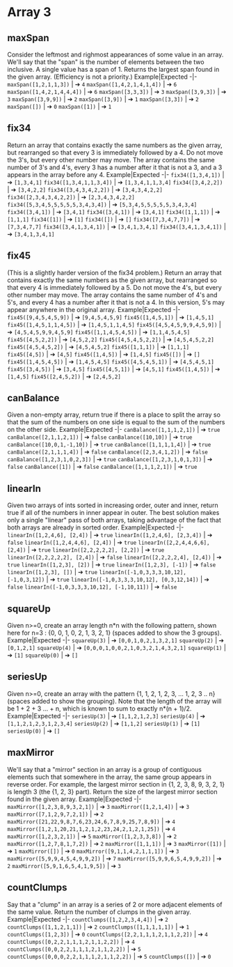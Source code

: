 # Array 3
## maxSpan
Consider the leftmost and righmost appearances of some value in an array. We'll say that the "span" is the number of elements between the two inclusive. A single value has a span of 1. Returns the largest span found in the given array. (Efficiency is not a priority.)
Example|Expected
-|-
`maxSpan([1,2,1,1,3])` | &#10132; `4`
`maxSpan([1,4,2,1,4,1,4])` | &#10132; `6`
`maxSpan([1,4,2,1,4,4,4])` | &#10132; `6`
`maxSpan([3,3,3])` | &#10132; `3`
`maxSpan([3,9,3])` | &#10132; `3`
`maxSpan([3,9,9])` | &#10132; `2`
`maxSpan([3,9])` | &#10132; `1`
`maxSpan([3,3])` | &#10132; `2`
`maxSpan([])` | &#10132; `0`
`maxSpan([1])` | &#10132; `1`
## fix34
Return an array that contains exactly the same numbers as the given array, but rearranged so that every 3 is immediately followed by a 4. Do not move the 3's, but every other number may move. The array contains the same number of 3's and 4's, every 3 has a number after it that is not a 3, and a 3 appears in the array before any 4.
Example|Expected
-|-
`fix34([1,3,4,1])` | &#10132; `[1,3,4,1]`
`fix34([1,3,4,1,1,3,4])` | &#10132; `[1,3,4,1,1,3,4]`
`fix34([3,4,2,2])` | &#10132; `[3,4,2,2]`
`fix34([3,4,3,4,2,2])` | &#10132; `[3,4,3,4,2,2]`
`fix34([2,3,4,3,4,2,2])` | &#10132; `[2,3,4,3,4,2,2]`
`fix34([5,3,4,5,5,5,5,5,3,4,3,4])` | &#10132; `[5,3,4,5,5,5,5,5,3,4,3,4]`
`fix34([3,4,1])` | &#10132; `[3,4,1]`
`fix34([3,4,1])` | &#10132; `[3,4,1]`
`fix34([1,1,1])` | &#10132; `[1,1,1]`
`fix34([1])` | &#10132; `[1]`
`fix34([])` | &#10132; `[]`
`fix34([7,3,4,7,7])` | &#10132; `[7,3,4,7,7]`
`fix34([3,4,1,3,4,1])` | &#10132; `[3,4,1,3,4,1]`
`fix34([3,4,1,3,4,1])` | &#10132; `[3,4,1,3,4,1]`
## fix45
(This is a slightly harder version of the fix34 problem.) Return an array that contains exactly the same numbers as the given array, but rearranged so that every 4 is immediately followed by a 5. Do not move the 4's, but every other number may move. The array contains the same number of 4's and 5's, and every 4 has a number after it that is not a 4. In this version, 5's may appear anywhere in the original array.
Example|Expected
-|-
`fix45([9,4,5,4,5,9])` | &#10132; `[9,4,5,4,5,9]`
`fix45([1,4,5,1])` | &#10132; `[1,4,5,1]`
`fix45([1,4,5,1,1,4,5])` | &#10132; `[1,4,5,1,1,4,5]`
`fix45([4,5,4,5,9,9,4,5,9])` | &#10132; `[4,5,4,5,9,9,4,5,9]`
`fix45([1,1,4,5,4,5])` | &#10132; `[1,1,4,5,4,5]`
`fix45([4,5,2,2])` | &#10132; `[4,5,2,2]`
`fix45([4,5,4,5,2,2])` | &#10132; `[4,5,4,5,2,2]`
`fix45([4,5,4,5,2])` | &#10132; `[4,5,4,5,2]`
`fix45([1,1,1])` | &#10132; `[1,1,1]`
`fix45([4,5])` | &#10132; `[4,5]`
`fix45([1,4,5])` | &#10132; `[1,4,5]`
`fix45([])` | &#10132; `[]`
`fix45([1,4,5,4,5])` | &#10132; `[1,4,5,4,5]`
`fix45([4,5,4,5,1])` | &#10132; `[4,5,4,5,1]`
`fix45([3,4,5])` | &#10132; `[3,4,5]`
`fix45([4,5,1])` | &#10132; `[4,5,1]`
`fix45([1,4,5])` | &#10132; `[1,4,5]`
`fix45([2,4,5,2])` | &#10132; `[2,4,5,2]`
## canBalance
Given a non-empty array, return true if there is a place to split the array so that the sum of the numbers on one side is equal to the sum of the numbers on the other side.
Example|Expected
-|-
`canBalance([1,1,1,2,1])` | &#10132; `true`
`canBalance([2,1,1,2,1])` | &#10132; `false`
`canBalance([10,10])` | &#10132; `true`
`canBalance([10,0,1,-1,10])` | &#10132; `true`
`canBalance([1,1,1,1,4])` | &#10132; `true`
`canBalance([2,1,1,1,4])` | &#10132; `false`
`canBalance([2,3,4,1,2])` | &#10132; `false`
`canBalance([1,2,3,1,0,2,3])` | &#10132; `true`
`canBalance([1,2,3,1,0,1,3])` | &#10132; `false`
`canBalance([1])` | &#10132; `false`
`canBalance([1,1,1,2,1])` | &#10132; `true`
## linearIn
Given two arrays of ints sorted in increasing order, outer and inner, return true if all of the numbers in inner appear in outer. The best solution makes only a single "linear" pass of both arrays, taking advantage of the fact that both arrays are already in sorted order.
Example|Expected
-|-
`linearIn([1,2,4,6], [2,4])` | &#10132; `true`
`linearIn([1,2,4,6], [2,3,4])` | &#10132; `false`
`linearIn([1,2,4,4,6], [2,4])` | &#10132; `true`
`linearIn([2,2,4,4,6,6], [2,4])` | &#10132; `true`
`linearIn([2,2,2,2,2], [2,2])` | &#10132; `true`
`linearIn([2,2,2,2,2], [2,4])` | &#10132; `false`
`linearIn([2,2,2,2,4], [2,4])` | &#10132; `true`
`linearIn([1,2,3], [2])` | &#10132; `true`
`linearIn([1,2,3], [-1])` | &#10132; `false`
`linearIn([1,2,3], [])` | &#10132; `true`
`linearIn([-1,0,3,3,3,10,12], [-1,0,3,12])` | &#10132; `true`
`linearIn([-1,0,3,3,3,10,12], [0,3,12,14])` | &#10132; `false`
`linearIn([-1,0,3,3,3,10,12], [-1,10,11])` | &#10132; `false`
## squareUp
Given n>=0, create an array length n*n with the following pattern, shown here for n=3 : {0, 0, 1, 0, 2, 1, 3, 2, 1} (spaces added to show the 3 groups).
Example|Expected
-|-
`squareUp(3)` | &#10132; `[0,0,1,0,2,1,3,2,1]`
`squareUp(2)` | &#10132; `[0,1,2,1]`
`squareUp(4)` | &#10132; `[0,0,0,1,0,0,2,1,0,3,2,1,4,3,2,1]`
`squareUp(1)` | &#10132; `[1]`
`squareUp(0)` | &#10132; `[]`
## seriesUp
Given n>=0, create an array with the pattern {1, 1, 2, 1, 2, 3, ... 1, 2, 3 .. n} (spaces added to show the grouping). Note that the length of the array will be 1 + 2 + 3 ... + n, which is known to sum to exactly n*(n + 1)/2.
Example|Expected
-|-
`seriesUp(3)` | &#10132; `[1,1,2,1,2,3]`
`seriesUp(4)` | &#10132; `[1,1,2,1,2,3,1,2,3,4]`
`seriesUp(2)` | &#10132; `[1,1,2]`
`seriesUp(1)` | &#10132; `[1]`
`seriesUp(0)` | &#10132; `[]`
## maxMirror
We'll say that a "mirror" section in an array is a group of contiguous elements such that somewhere in the array, the same group appears in reverse order. For example, the largest mirror section in {1, 2, 3, 8, 9, 3, 2, 1} is length 3 (the {1, 2, 3} part). Return the size of the largest mirror section found in the given array.
Example|Expected
-|-
`maxMirror([1,2,3,8,9,3,2,1])` | &#10132; `3`
`maxMirror([1,2,1,4])` | &#10132; `3`
`maxMirror([7,1,2,9,7,2,1])` | &#10132; `2`
`maxMirror([21,22,9,8,7,6,23,24,6,7,8,9,25,7,8,9])` | &#10132; `4`
`maxMirror([1,2,1,20,21,1,2,1,2,23,24,2,1,2,1,25])` | &#10132; `4`
`maxMirror([1,2,3,2,1])` | &#10132; `5`
`maxMirror([1,2,3,3,8])` | &#10132; `2`
`maxMirror([1,2,7,8,1,7,2])` | &#10132; `2`
`maxMirror([1,1,1])` | &#10132; `3`
`maxMirror([1])` | &#10132; `1`
`maxMirror([])` | &#10132; `0`
`maxMirror([9,1,1,4,2,1,1,1])` | &#10132; `3`
`maxMirror([5,9,9,4,5,4,9,9,2])` | &#10132; `7`
`maxMirror([5,9,9,6,5,4,9,9,2])` | &#10132; `2`
`maxMirror([5,9,1,6,5,4,1,9,5])` | &#10132; `3`
## countClumps
Say that a "clump" in an array is a series of 2 or more adjacent elements of the same value. Return the number of clumps in the given array.
Example|Expected
-|-
`countClumps([1,2,2,3,4,4])` | &#10132; `2`
`countClumps([1,1,2,1,1])` | &#10132; `2`
`countClumps([1,1,1,1,1])` | &#10132; `1`
`countClumps([1,2,3])` | &#10132; `0`
`countClumps([2,2,1,1,1,2,1,1,2,2])` | &#10132; `4`
`countClumps([0,2,2,1,1,1,2,1,1,2,2])` | &#10132; `4`
`countClumps([0,0,2,2,1,1,1,2,1,1,2,2])` | &#10132; `5`
`countClumps([0,0,0,2,2,1,1,1,2,1,1,2,2])` | &#10132; `5`
`countClumps([])` | &#10132; `0`

